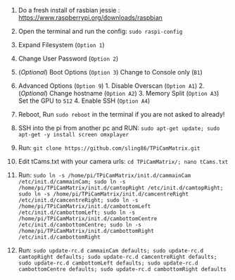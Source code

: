 1. Do a fresh install of rasbian jessie : https://www.raspberrypi.org/downloads/raspbian

2. Open the terminal and run the config: `sudo raspi-config`
  1. Expand Filesystem (`Option 1`)
  2. Change User Password (`Option 2`)
  3. (*Optional*) Boot Options (`Option 3`) Change to Console only (`B1`)
  4. Advanced Options (`Option 9`)
    1. Disable Overscan (`Option A1`)
    2. (*Optional*) Change hostname (`Option A2`)
    3. Memory Split (`Option A3`) Set the GPU to `512`
    4. Enable SSH (`Option A4`)

3. Reboot, Run ```sudo reboot``` in the terminal if you are not asked to already!

4. SSH into the pi from another pc and RUN:
    `sudo apt-get update; sudo apt-get -y install screen omxplayer`

5. Run: ```git clone https://github.com/sling86/TPiCamMatrix.git```

6. Edit tCams.txt with your camera urls:
`cd TPiCamMatrix/; nano tCams.txt`

7. Run:
`sudo ln -s /home/pi/TPiCamMatrix/init.d/cammainCam /etc/init.d/cammainCam; sudo ln -s /home/pi/TPiCamMatrix/init.d/camtopRight /etc/init.d/camtopRight; sudo ln -s /home/pi/TPiCamMatrix/init.d/camcentreRight /etc/init.d/camcentreRight; sudo ln -s /home/pi/TPiCamMatrix/init.d/cambottomLeft /etc/init.d/cambottomLeft; sudo ln -s /home/pi/TPiCamMatrix/init.d/cambottomCentre /etc/init.d/cambottomCentre; sudo ln -s /home/pi/TPiCamMatrix/init.d/cambottomRight /etc/init.d/cambottomRight`

8. Run:
`sudo update-rc.d cammainCam defaults; sudo update-rc.d camtopRight defaults; sudo update-rc.d camcentreRight defaults; sudo update-rc.d cambottomLeft defaults; sudo update-rc.d cambottomCentre defaults; sudo update-rc.d cambottomRight defaults`
